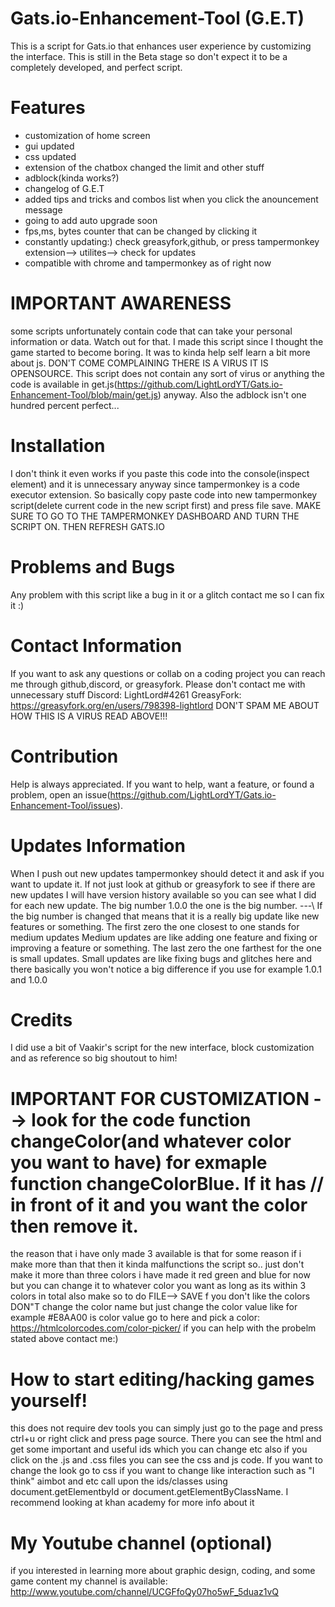 # Gats.io-Enhancement-Tool (G.E.T)
This is a script for Gats.io that enhances user experience by customizing the interface.
This is still in the Beta stage so don't expect it to be a completely developed, and perfect script.

# Features
- customization of home screen
- gui updated
- css updated
- extension of the chatbox changed the limit and other stuff
- adblock(kinda works?)
- changelog of G.E.T
- added tips and tricks and combos list when you click the anouncement message
- going to add auto upgrade soon
- fps,ms, bytes counter that can be changed by clicking it
- constantly updating:) check greasyfork,github, or press tampermonkey extension--> utilites--> check for updates
- compatible with chrome and tampermonkey as of right now



# IMPORTANT AWARENESS
some scripts unfortunately contain code that can take your personal information or data. Watch out for that.
I made this script since I thought the game started to become boring.
It was to kinda help self learn a bit more about js. DON'T COME COMPLAINING THERE IS A VIRUS IT IS OPENSOURCE.
This script does not contain any sort of virus or anything the code is available in get.js(https://github.com/LightLordYT/Gats.io-Enhancement-Tool/blob/main/get.js) anyway. Also the adblock isn't one hundred percent perfect...

# Installation
I don't think it even works if you paste this code into the console(inspect element) and it is unnecessary anyway since tampermonkey is a code executor extension.
So basically copy paste code into new tampermonkey script(delete current code in the new script first) and press file save.
MAKE SURE TO GO TO THE TAMPERMONKEY DASHBOARD AND TURN THE SCRIPT ON. THEN REFRESH GATS.IO


# Problems and Bugs 
Any problem with this script like a bug in it or a glitch contact me so I can fix it :)


# Contact Information
If you want to ask any questions or collab on a coding project you can reach me through github,discord, or greasyfork. Please don't contact me with unnecessary stuff
Discord: LightLord#4261
GreasyFork: https://greasyfork.org/en/users/798398-lightlord
DON'T SPAM ME ABOUT HOW THIS IS A VIRUS READ ABOVE!!!

# Contribution
Help is always appreciated. If you want to help, want a feature, or found a problem, open an issue(https://github.com/LightLordYT/Gats.io-Enhancement-Tool/issues).


# Updates Information 
When I push out new updates tampermonkey should detect it and ask if you want to update it. If not just look at github or greasyfork to see if there are new updates 
I will have version history available so you can see what I did for each new update. The big number 1.0.0 the one is the big number. ---\\
If the big number is changed that means that it is a really big update like new features or something. The first zero the one closest to one stands for medium updates
Medium updates are like adding one feature and fixing or improving a feature or something. The last zero the one farthest for the one is small updates.
Small updates are like fixing bugs and glitches here and there basically you won't notice a big difference if you use for example 1.0.1 and 1.0.0

# Credits
I did use a bit of Vaakir's script for the new interface, block customization and as reference so big shoutout to him!

# IMPORTANT FOR CUSTOMIZATION --> look for the code function changeColor(and whatever color you want to have) for exmaple function changeColorBlue. If it has  // in front of it and you want the color then remove it.
the reason that i have only made 3 available is that for some reason if i make more than that then it kinda malfunctions the script so.. just don't make it more than three colors
i have made it red green and blue for now but you can change it to whatever color you want as long as its within 3 colors in total also make so to do FILE--> SAVE
f you don't like the colors DON"T change the color name but just change the color value like for example #E8AA00 is color value go to here and pick a color: https://htmlcolorcodes.com/color-picker/
if you can help with the probelm stated above contact me:)

# How to start editing/hacking games yourself!
this does not require dev tools you can simply just go to the page and press ctrl+u or right click and press page source. There you can see the html and get some important and useful ids which you can change etc
also if you click on the .js and .css files you can see the css and js code. If you want to change the look go to css if you want to change like interaction such as "I think" aimbot and etc
call upon the ids/classes using document.getElementbyId or document.getElementByClassName. I recommend looking at khan academy for more info about it
# My Youtube channel (optional)
if you interested in learning more about graphic design, coding, and some game content my channel is available: http://www.youtube.com/channel/UCGFfoQy07ho5wF_5duaz1vQ
